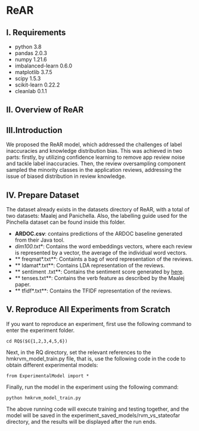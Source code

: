 # ReAR
## I. Requirements

- python 3.8
- pandas 2.0.3
- numpy 1.21.6
- imbalanced-learn 0.6.0
- matplotlib 3.7.5
- scipy 1.5.3
- scikit-learn 0.22.2
- cleanlab 0.1.1

## II. Overview of ReAR

## III.Introduction

We proposed the ReAR model, which addressed the challenges of label inaccuracies and knowledge distribution bias. 
This was achieved in two parts: firstly, by utilizing confidence learning to remove app review noise and tackle label inaccuracies. 
Then, the review oversampling component sampled the minority classes in the application reviews, addressing the issue of biased distribution in review knowledge.

## IV. Prepare Dataset

The dataset already exists in the datasets directory of ReAR, with a total of two datasets: Maalej and Panichella.
Also, the labelling guide used for the Pinchella dataset can be found inside this folder.
- **ARDOC.csv**: contains predictions of the ARDOC baseline generated from their Java tool.
- **dim100*.txt**: Contains the word embeddings vectors, where each review is represented by a vector, the average of the individual word vectors.
- ** freqmat*.txt**: Containts a bag of word representation of the reviews.
- ** ldamat*.txt**: Contains LDA representation of the reviews.
- ** sentiment .txt**: Contains the sentiment score generated by [here](http://sentistrength.wlv.ac.uk/).
- ** tenses.txt**: Contains the verb feature as described by the Maalej paper.
- ** tfidf*.txt**: Contains the TFIDF representation of the reviews.

## V. Reproduce All Experiments from Scratch

If you want to reproduce an experiment, first use the following command to enter the experiment folder. 

```
cd RQ$($∈{1,2,3,4,5,6})
```

Next, in the RQ directory, set the relevant references to the hmkrvm_model_train.py file, that is, use the following code in the code to obtain different experimental models:

```
from ExperimentalModel import *
```

Finally, run the model in the experiment using the following command:


```
python hmkrvm_model_train.py
```
The above running code will execute training and testing together, and the model will be saved in the experiment_saved_models/rvm_vs_stateofar directory, and the results will be displayed after the run ends.
